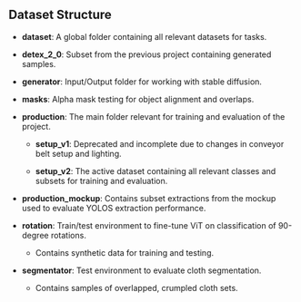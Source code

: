 ## Dataset Structure


* **dataset**: A global folder containing all relevant datasets for tasks.

* **detex_2_0**: Subset from the previous project containing generated samples.

* **generator**: Input/Output folder for working with stable diffusion.

* **masks**: Alpha mask testing for object alignment and overlaps.

* **production**: The main folder relevant for training and evaluation of the project.

  * **setup_v1**: Deprecated and incomplete due to changes in conveyor belt setup and lighting.

  * **setup_v2**: The active dataset containing all relevant classes and subsets for training and evaluation.

* **production_mockup**: Contains subset extractions from the mockup used to evaluate YOLOS extraction performance.

* **rotation**: Train/test environment to fine-tune ViT on classification of 90-degree rotations.

    - Contains synthetic data for training and testing.

* **segmentator**: Test environment to evaluate cloth segmentation.

    - Contains samples of overlapped, crumpled cloth sets.
